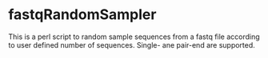 fastqRandomSampler
==================

This is a perl script to random sample sequences from a fastq file according to user defined number of sequences. Single- ane pair-end are supported.
